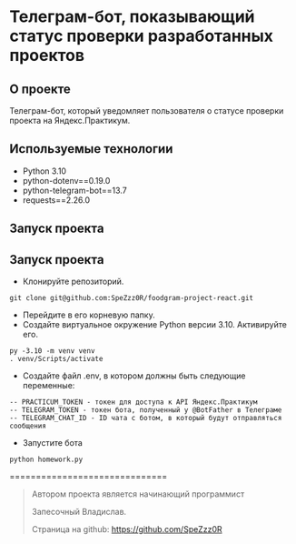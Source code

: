 # Телеграм-бот, показывающий статус проверки разработанных проектов


## О проекте
Телеграм-бот, который уведомляет пользователя о статусе проверки проекта на Яндекс.Практикум.


## Используемые технологии
- Python 3.10
- python-dotenv==0.19.0
- python-telegram-bot==13.7
- requests==2.26.0


## Запуск проекта	
## Запуск проекта
* Клонируйте репозиторий.
```
git clone git@github.com:SpeZzz0R/foodgram-project-react.git
```
* Перейдите в его корневую папку.
* Создайте виртуальное окружение Python версии 3.10. Активируйте его.
```
py -3.10 -m venv venv
. venv/Scripts/activate
```
* Создайте файл .env, в котором должны быть следующие переменные:
```
-- PRACTICUM_TOKEN - токен для доступа к API Яндекс.Практикум
-- TELEGRAM_TOKEN - токен бота, полученный у @BotFather в Телеграме
-- TELEGRAM_CHAT_ID - ID чата с ботом, в который будут отправляться сообщения
```
* Запустите бота
```
python homework.py	
```

==============================

> Автором проекта является начинающий программист
> 
> Запесочный Владислав.
> 
> Страница на github: https://github.com/SpeZzz0R  
> 
